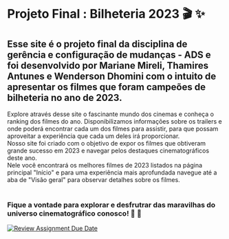 
# Projeto Final : Bilheteria 2023 &#x1F3AC; &#x2728;
## Esse site é o projeto final da disciplina de gerência e configuração de mudanças - ADS e foi desenvolvido por Mariane Mireli, Thamires Antunes e Wenderson Dhomini com o intuito de apresentar os filmes que foram campeões de bilheteria no ano de 2023.

Explore através desse site o fascinante mundo dos cinemas e conheça o ranking dos filmes do ano. 
Disponibilizamos informações sobre os trailers e onde poderá encontrar cada um dos filmes para assistir, para que possam aproveitar a experiência que cada um deles irá proporcionar.<br>
Nosso site foi criado com o objetivo de expor os filmes que obtiveram grande sucesso em 2023 e navegar pelos destaques cinematográficos deste ano.<br>
Nele você encontrará os melhores filmes de 2023 listados na página principal "Início" e para uma experiência mais aprofundada navegue até a aba de "Visão geral" para observar detalhes sobre os filmes. 
<br>
<br> 

### Fique a vontade para explorar e desfrutrar das maravilhas do universo cinematográfico conosco! 🍿 🎥





[![Review Assignment Due Date](https://classroom.github.com/assets/deadline-readme-button-24ddc0f5d75046c5622901739e7c5dd533143b0c8e959d652212380cedb1ea36.svg)](https://classroom.github.com/a/rps_RRg3)
